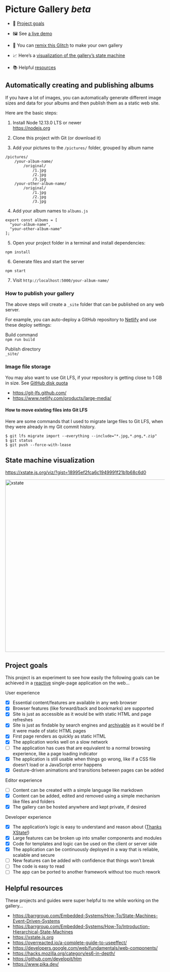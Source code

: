 
# Picture Gallery _beta_

* 📝 [Project goals](#goals)

* 🖼 See [a live demo](https://picture-gallery.glitch.me)

* 🎏 You can [remix this Glitch](https://glitch.com/edit/#!/picture-gallery) to make your own gallery

* 📈 Here’s a [visualization of the gallery’s state machine](https://xstate.js.org/viz/?gist=18995ef2fca6c1949991f21b1b68c6d0)

* 📚 Helpful [resources](#resources)

## <span id="automation"></span> Automatically creating and publishing albums

If you have a lot of images, you can automatically generate different image sizes and data for your albums and then publish them as a static web site.

Here are the basic steps:

1. Install Node 12.13.0 LTS or newer  
https://nodejs.org

2. Clone this project with Git (or download it)

3. Add your pictures to the `/pictures/` folder, grouped by album name

```
/pictures/
    /your-album-name/
        /original/
            /1.jpg
            /2.jpg
            /3.jpg
    /your-other-album-name/
        /original/
            /1.jpg
            /2.jpg
            /3.jpg
```

4. Add your album names to `albums.js`

```
export const albums = [
  "your-album-name",
  "your-other-album-name"
];
```

5. Open your project folder in a terminal and install dependencies:

```
npm install
```

6. Generate files and start the server

```
npm start
```

7. Visit `http://localhost:5000/your-album-name/`


### How to publish your gallery

The above steps will create a `_site` folder that can be published on any web server.

For example, you can auto-deploy a GitHub repository to [Netlify](https://www.netlify.com/) and use these deploy settings:

Build command  
`npm run build`

Publish directory  
`_site/`

### Image file storage

You may also want to use Git LFS, if your repository is getting close to 1 GB in size. See [GitHub disk quota](https://help.github.com/en/github/managing-large-files/what-is-my-disk-quota)

* https://git-lfs.github.com/  
* https://www.netlify.com/products/large-media/


#### How to move existing files into Git LFS

Here are some commands that I used to migrate large files to Git LFS, when they were already in my Git commit history.

```
$ git lfs migrate import --everything --include="*.jpg,*.png,*.zip"
$ git status
$ git push --force-with-lease
```

## State machine visualization

https://xstate.js.org/viz/?gist=18995ef2fca6c1949991f21b1b68c6d0

<a href="https://xstate.js.org/viz/?gist=18995ef2fca6c1949991f21b1b68c6d0" rel="nofollow"><img width="544" alt="xstate" src="https://user-images.githubusercontent.com/926616/68066254-8bd83b80-fcf2-11e9-8c77-6427061b98a9.png">
</a>

## <span id="goals"></span> Project goals

This project is an experiment to see how easily the following goals can be achieved in a [reactive](https://en.wikipedia.org/wiki/Reactive_programming) single-page application on the web…

User experience
- [x] Essential content/features are available in any web browser
- [x] Browser features (like forward/back and bookmarks) are supported
- [x] Site is just as accessible as it would be with static HTML and page refreshes
- [x] Site is just as findable by search engines and [archivable](https://archive.org/) as it would be if it were made of static HTML pages
- [x] First page renders as quickly as static HTML
- [x] The application works well on a slow network
- [ ] The application has cues that are equivalent to a normal browsing experience, like a page loading indicator
- [x] The application is still usable when things go wrong, like if a CSS file doesn’t load or a JavaScript error happens
- [x] Gesture-driven animations and transitions between pages can be added

Editor experience
- [ ] Content can be created with a simple language like markdown
- [x] Content can be added, edited and removed using a simple mechanism like files and folders
- [x] The gallery can be hosted anywhere and kept private, if desired

Developer experience
- [x] The application’s logic is easy to understand and reason about ([Thanks XState!](https://xstate.js.org/viz/?gist=18995ef2fca6c1949991f21b1b68c6d0))
- [x] Large features can be broken up into smaller components and modules
- [x] Code for templates and logic can be used on the client or server side
- [x] The application can be continuously deployed in a way that is reliable, scalable and secure
- [ ] New features can be added with confidence that things won’t break
- [ ] The code is easy to read
- [ ] The app can be ported to another framework without too much rework

## <span id="resources"></span> Helpful resources

These projects and guides were super helpful to me while working on the gallery…

* https://barrgroup.com/Embedded-Systems/How-To/State-Machines-Event-Driven-Systems
* https://barrgroup.com/Embedded-Systems/How-To/Introduction-Hierarchical-State-Machines
* https://xstate.js.org
* https://overreacted.io/a-complete-guide-to-useeffect/
* https://developers.google.com/web/fundamentals/web-components/
* https://hacks.mozilla.org/category/es6-in-depth/
* https://github.com/developit/htm
* https://www.pika.dev/
